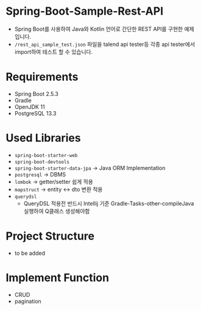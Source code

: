 # Spring-Boot-Sample-Rest-API
- Spring Boot를 사용하여 Java와 Kotlin 언어로 간단한 REST API를 구현한 예제입니다.
- `/rest_api_sample_test.json` 파일을 talend api tester등 각종 api tester에서 import하여 테스트 할 수 있습니다.

# Requirements
- Spring Boot 2.5.3
- Gradle
- OpenJDK 11
- PostgreSQL 13.3 

# Used Libraries

- `spring-boot-starter-web`
- `spring-boot-devtools`
- `spring-boot-starter-data-jpa` -> Java ORM Implementation
- `postgresql` -> DBMS
- `lombok` -> getter/setter 쉽게 적용
- `mapstruct` -> entity <-> dto 변환 적용
- `querydsl`
  - QueryDSL 적용전 반드시 Intellij 기준 Gradle-Tasks-other-compileJava 실행하여 Q클래스 생성해야함

# Project Structure
- to be added

# Implement Function

- CRUD
- pagination

